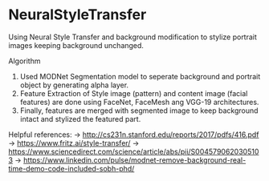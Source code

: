 # NeuralStyleTransfer
Using Neural Style Transfer and background modification to stylize portrait images keeping background unchanged.

Algorithm 
1. Used MODNet Segmentation model to seperate background and portrait object by generating alpha layer.
2. Feature Extraction of Style image (pattern) and content image (facial features) are done using FaceNet, FaceMesh ang VGG-19 architectures.
3. Finally, features are merged with segmented image to keep background intact and stylized the featured part.

Helpful references:
-> http://cs231n.stanford.edu/reports/2017/pdfs/416.pdf
-> https://www.fritz.ai/style-transfer/
-> https://www.sciencedirect.com/science/article/abs/pii/S0045790620305103
-> https://www.linkedin.com/pulse/modnet-remove-background-real-time-demo-code-included-sobh-phd/



